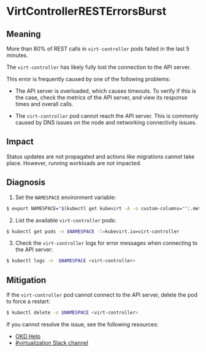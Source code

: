 <!-- Edited by Jiří Herrmann, 8 Nov 2022 -->

# VirtControllerRESTErrorsBurst

## Meaning

More than 80% of REST calls in `virt-controller` pods failed in the last 5 minutes.

The `virt-controller` has likely fully lost the connection to the API server.

This error is frequently caused by one of the following problems:

- The API server is overloaded, which causes timeouts. To verify if this is the case, check the metrics of the API server, and view its response times and overall calls.

- The `virt-controller` pod cannot reach the API server. This is commonly caused by DNS issues on the node and networking connectivity issues.

## Impact

Status updates are not propagated and actions like migrations cannot take place. However, running workloads are not impacted. 

## Diagnosis

1. Set the `NAMESPACE` environment variable:
```bash
$ export NAMESPACE="$(kubectl get kubevirt -A -o custom-columns="":.metadata.namespace)"
```

2. List the available `virt-controller` pods:
```bash
$ kubectl get pods -n $NAMESPACE -l=kubevirt.io=virt-controller
```

3. Check the `virt-controller` logs for error messages when connecting to the API server:
```bash
$ kubectl logs -n  $NAMESPACE <virt-controller>
```


## Mitigation

If the `virt-controller` pod cannot connect to the API server, delete the pod to force a restart:
```bash
$ kubectl delete -n $NAMESPACE <virt-controller>
```

<!--DS: If you cannot resolve the issue, log in to the link:https://access.redhat.com[Customer Portal] and open a support case, attaching the artifacts gathered during the Diagnosis procedure.-->
<!--USstart-->
If you cannot resolve the issue, see the following resources:

- [OKD Help](https://www.okd.io/help/)
- [#virtualization Slack channel](https://kubernetes.slack.com/channels/virtualization)
<!--USend-->
